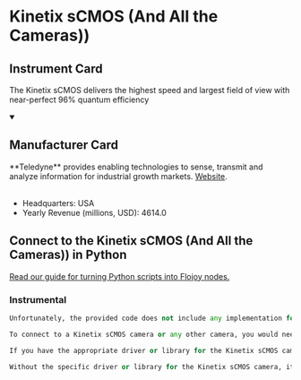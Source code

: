 
# Kinetix sCMOS (And All the Cameras))

## Instrument Card

The Kinetix sCMOS delivers the highest speed and largest field of view with near-perfect 96% quantum efficiency

<details open>
<summary><h2>Manufacturer Card</h2></summary>
**Teledyne** provides enabling technologies to sense, transmit and analyze information for industrial growth markets. <a href=https://www.teledyne.com>Website</a>.
<br></br>
<ul>
  <li>Headquarters: USA</li>
  <li>Yearly Revenue (millions, USD): 4614.0</li>
</ul>
</details>

## Connect to the Kinetix sCMOS (And All the Cameras)) in Python

[Read our guide for turning Python scripts into Flojoy nodes.](https://docs.flojoy.ai/custom-nodes/creating-custom-node/)


### Instrumental

```python
Unfortunately, the provided code does not include any implementation for connecting to a Kinetix sCMOS camera or any other camera. The code is a driver for Photometrics cameras and specifically for PVCam cameras. It provides a class `PVCam` that inherits from `Camera` and includes methods for camera initialization, capturing images, and other camera operations.

To connect to a Kinetix sCMOS camera or any other camera, you would need to have the appropriate driver or library for that specific camera model. The code provided does not include the necessary implementation for connecting to a Kinetix sCMOS camera.

If you have the appropriate driver or library for the Kinetix sCMOS camera, you would need to write a separate code that utilizes that driver or library to connect to the camera and perform operations such as capturing images. The specific code for connecting to the Kinetix sCMOS camera would depend on the API or interface provided by the camera manufacturer.

Without the specific driver or library for the Kinetix sCMOS camera, it is not possible to provide a complete code example for connecting to and using the camera.
```

